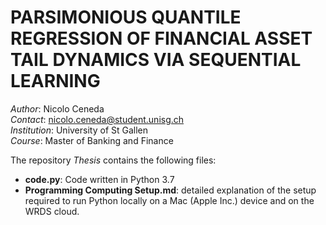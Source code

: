 # PARSIMONIOUS QUANTILE REGRESSION OF FINANCIAL ASSET TAIL DYNAMICS VIA SEQUENTIAL LEARNING

*Author*: Nicolo Ceneda \
*Contact*: nicolo.ceneda@student.unisg.ch \
*Institution*: University of St Gallen \
*Course*: Master of Banking and Finance

The repository *Thesis* contains the following files:
* **code.py**: Code written in Python 3.7
* **Programming Computing Setup.md**: detailed explanation of the setup required to run Python locally on a Mac (Apple Inc.) device and on the WRDS cloud.
  


